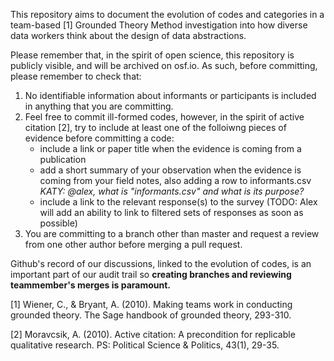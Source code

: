 This repository aims to document the evolution of codes and categories in a team-based [1] Grounded Theory
Method investigation into how diverse data workers think about the design of data abstractions.

Please remember that, in the spirit of open science, this repository is publicly visible, and will be
archived on osf.io. As such, before committing, please remember to check that:

1. No identifiable information about informants or participants is included in anything that you are
   committing.
2. Feel free to commit ill-formed codes, however, in the spirit of active citation [2], try to include at
   least one of the folloiwng pieces of evidence before committing a code:
   - include a link or paper title when the evidence is coming from a publication
   - add a short summary of your observation when the evidence is coming from your field notes, also adding
     a row to informants.csv *KATY: @alex, what is "informants.csv" and what is its purpose?*
   - include a link to the relevant response(s) to the survey (TODO: Alex will add an ability to link to
     filtered sets of responses as soon as possible)
3. You are committing to a branch other than master and request a review from one other author before merging a pull request.

Github's record of our discussions, linked to the evolution of codes, is an important part of our audit trail
so **creating branches and reviewing teammember's merges is paramount.**

[1] Wiener, C., & Bryant, A. (2010). Making teams work in conducting grounded theory. The Sage handbook
    of grounded theory, 293-310.

[2] Moravcsik, A. (2010). Active citation: A precondition for replicable qualitative research. PS: Political
    Science & Politics, 43(1), 29-35.
